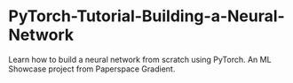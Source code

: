 # PyTorch-Tutorial-Building-a-Neural-Network
Learn how to build a neural network from scratch using PyTorch. An ML Showcase project from Paperspace Gradient.
